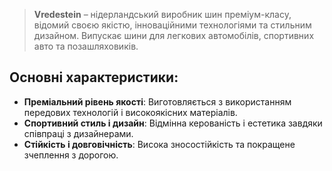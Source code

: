> **Vredestein** – нідерландський виробник шин преміум-класу, відомий своєю якістю, інноваційними технологіями та стильним дизайном. Випускає шини для легкових автомобілів, спортивних авто та позашляховиків.

## Основні характеристики:

- **Преміальний рівень якості**: Виготовляється з використанням передових технологій і високоякісних матеріалів.
- **Спортивний стиль і дизайн**: Відмінна керованість і естетика завдяки співпраці з дизайнерами.
- **Стійкість і довговічність**: Висока зносостійкість та покращене зчеплення з дорогою.
